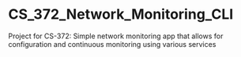 # CS_372_Network_Monitoring_CLI
Project for CS-372: Simple network monitoring app that allows for configuration and continuous monitoring using various services

